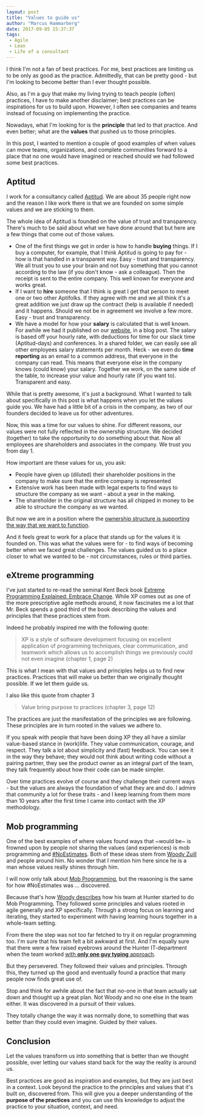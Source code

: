 ```yaml
---
layout: post
title: "Values to guide us"
author: "Marcus Hammarberg"
date: 2017-09-05 15:37:37
tags:
 - Agile
 - Lean
 - Life of a consultant
---
```


I think I'm not a fan of best practices. For me, best practices are limiting us to be only as good as the practice. Admittedly, that can be pretty good - but I'm looking to become better than I ever thought possible. 

Also, as I'm a guy that make my living trying to teach people (often) practices, I have to make another disclaimer; best practices can be inspirations for us to build upon. However, I often see companies and teams instead of focusing on implementing the practice. 

Nowadays, what I'm looking for is the **principle** that led to that practice. And even better; what are the **values** that pushed us to those principles. 

In this post, I wanted to mention a couple of good examples of when values can move teams, organizations, and complete communities forward to a place that no one would have imagined or reached should we had followed some best practices.  

<a name='more'></a>

## Aptitud

I work for a consultancy called [Aptitud](http://www.aptitud.se/). We are about 35 people right now and the reason I like work there is that we are founded on some simple values and we are sticking to them. 

The whole idea of Aptitud is founded on the value of trust and transparency. There's much to be said about what we have done around that but here are a few things that come out of those values. 

* One of the first things we got in order is how to handle **buying** things. If I buy a computer, for example, that I think Aptitud is going to pay for - how is that handled in a transparent way. 
  Easy - trust and transparency. We all trust you to use your brain and not buy something that you cannot according to the law (if you don't know - ask a colleague). Then the receipt is sent to the entire company. This well known for everyone and works great. 
* If I want to **hire** someone that I think is great I get that person to meet one or two other Aptifolks. If they agree with me and we all think it's a great addition we just draw up the contract (help is available if needed) and it happens. Should we not be in agreement we involve a few more. 
  Easy - trust and transparency.
* We have a model for how your **salary** is calculated that is well known. For awhile we had it published on our [website](http://www.aptitud.se), in a blog post. The salary is based off your hourly rate, with deductions for time for our slack time (Aptitud-days) and conferences. In a shared folder, we can easily see all other employees salary statements per month. Heck - we even do **time reporting** as an email to a common address, that everyone in the company can read.
  This means that everyone else in the company knows (could know) your salary. Together we work, on the same side of the table, to increase your value and hourly rate (if you want to).
  Transparent and easy.

While that is pretty awesome, it's just a background. What I wanted to talk about specifically in this post is what happens when you let the values guide you. We have had a little bit of a crisis in the company, as two of our founders decided to leave us for other adventures. 

Now, this was a time for our values to shine. For different reasons, our values were not fully reflected in the ownership structure. We decided (together) to take the opportunity to do something about that. Now all employees are shareholders and associates in the company. We trust you from day 1. 

How important are these values for us, you ask:

* People have given up (diluted) their shareholder positions in the company to make sure that the entire company is represented
* Extensive work has been made with legal experts to find ways to structure the company as we want - about a year in the making.
* The shareholder in the original structure has all chipped in money to be able to structure the company as we wanted. 

But now we are in a position where the [ownership structure is supporting the way that we want to function](https://www.linkedin.com/pulse/happens-now-anders-l%C3%B6wenborg). 

And it feels great to work for a place that stands up for the values it is founded on. This was what the values were for - to find ways of becoming better when we faced great challenges.  The values guided us to a place closer to what we wanted to be - not circumstances, rules or third parties. 

## eXtreme programming

I've just started to re-read the seminal Kent Beck book [Extreme Programming Explained: Embrace Change](https://www.amazon.com/Extreme-Programming-Explained-Embrace-Change/dp/0321278658). While XP comes out as one of the more prescriptive agile methods around, it now fascinates me a lot that Mr. Beck spends a good third of the book describing the values and principles that these practices stem from. 

Indeed he probably inspired me with the following quote:

> XP is a style of software development focusing on excellent application
> of programming techniques, clear communication, and teamwork
> which allows us to accomplish things we previously could not even
> imagine (chapter 1, page 2)

This is what I mean with that values and principles helps us to find new practices. Practices that will make us better than we originally thought possible. If we let them guide us.

I also like this quote from chapter 3



> Value bring purpose to practices (chapter 3, page 12)

The practices are just the manifestation of the principles we are following. These principles are in turn rooted in the values we adhere to. 

If you speak with people that have been doing XP they all have a similar value-based stance in (work)life. They value communication, courage, and respect. They talk a lot about simplicity and (fast) feedback. You can see it in the way they behave; they would not think about writing code without a pairing partner, they see the product owner as an integral part of the team, they talk frequently about how their code can be made simpler. 

Over time practices evolve of course and they challenge their current ways - but the values are always the foundation of what they are and do. I admire that community a lot for these traits - and I keep learning from them more than 10 years after the first time I came into contact with the XP methodology. 

## Mob programming

One of the best examples of where values found ways that ~would be~ is frowned upon by people not sharing the values (and experiences) is mob programming and [#NoEstimates](http://ronjeffries.com/xprog/articles/the-noestimates-movement/). Both of these ideas stem from [Woody Zuill](http://zuill.us/WoodyZuill/http://zuill.us/WoodyZuill/ ) and people around him. No wonder that I mention him here since he is a man whose values really shines through him.

I will now only talk about [Mob Programming](http://mobprogramming.org/), but the reasoning is the same for how #NoEstimates was … discovered. 

Because that's how [Woody describes](https://vimeo.com/78854354) how his team at Hunter started to do Mob Programming. They followed some principles and values rooted in agile generally and XP specifically. Through a strong focus on learning and iterating, they started to experiment with having learning hours together in a whole-team setting. 

From there the step was not too far fetched to try it on regular programming too. I'm sure that his team felt a bit awkward at first. And I'm equally sure that there were a few raised eyebrows around the Hunter IT-department when the team worked [with **only one guy typing** approach](http://codebetter.com/marcushammarberg/2013/08/06/mob-programming/). 

But they persevered. They followed their values and principles. Through this, they turned up the good and eventually found a practice that many people now finds great use of.  

Stop and think for awhile about the fact that no-one in that team actually sat down and thought up a great plan. Not Woody and no one else in the team either. It was discovered in a pursuit of their values. 

They totally change the way it was normally done, to something that was better than they could even imagine. Guided by their values. 

## Conclusion

Let the values transform us into something that is better than we thought possible, over letting our values stand back for the way the reality is around us.

Best practices are good as inspiration and examples, but they are just best in a context. Look beyond the practice to the principles and values that it's built on, discovered from. This will give you a deeper understanding of the **purpose of the practices** and you can use this knowledge to adjust the practice to your situation, context, and need.